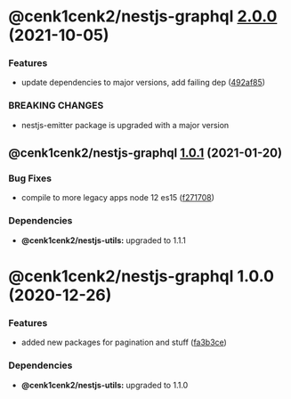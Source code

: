 # @cenk1cenk2/nestjs-graphql [2.0.0](https://github.com/cenk1cenk2/nestjs-tools/compare/@cenk1cenk2/nestjs-graphql@1.0.1...@cenk1cenk2/nestjs-graphql@2.0.0) (2021-10-05)

### Features

- update dependencies to major versions, add failing dep ([492af85](https://github.com/cenk1cenk2/nestjs-tools/commit/492af8584d21475c0c7f552ce28e4eaca7421a59))

### BREAKING CHANGES

- nestjs-emitter package is upgraded with a major version

## @cenk1cenk2/nestjs-graphql [1.0.1](https://github.com/cenk1cenk2/nestjs-tools/compare/@cenk1cenk2/nestjs-graphql@1.0.0...@cenk1cenk2/nestjs-graphql@1.0.1) (2021-01-20)

### Bug Fixes

- compile to more legacy apps node 12 es15 ([f271708](https://github.com/cenk1cenk2/nestjs-tools/commit/f27170886addb0eae7837816a45b2267fc658abe))

### Dependencies

- **@cenk1cenk2/nestjs-utils:** upgraded to 1.1.1

# @cenk1cenk2/nestjs-graphql 1.0.0 (2020-12-26)

### Features

- added new packages for pagination and stuff ([fa3b3ce](https://github.com/cenk1cenk2/nestjs-tools/commit/fa3b3ce8aa301e791b7131ed3cd6ee6280ef0ff0))

### Dependencies

- **@cenk1cenk2/nestjs-utils:** upgraded to 1.1.0
